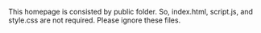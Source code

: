 This homepage is consisted by public folder.
So, index.html, script.js, and style.css are not required.
Please ignore these files.
